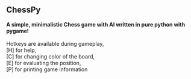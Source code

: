 ## ChessPy
**A simple, minimalistic Chess game with AI written in pure python with pygame!**<br><br>
Hotkeys are available during gameplay,<br>
[H] for help,<br>
[C] for changing color of the board,<br> 
[E] for evaluating the position,<br>
[P] for printing game information<br>
